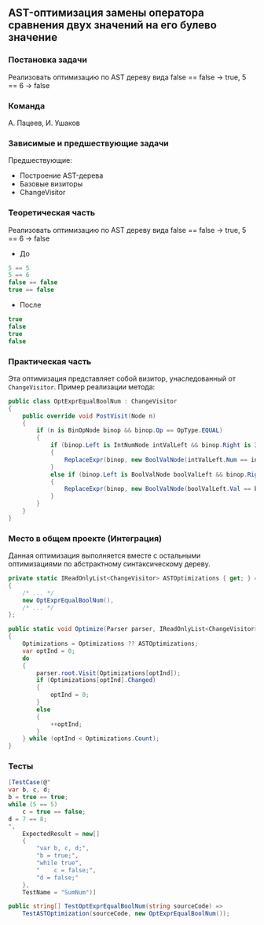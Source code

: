 ## AST-оптимизация замены оператора сравнения двух значений на его булево значение

### Постановка задачи
Реализовать оптимизацию по AST дереву вида false == false -> true, 5 == 6 -> false

### Команда
А. Пацеев, И. Ушаков

### Зависимые и предшествующие задачи

Предшествующие:

- Построение AST-дерева
- Базовые визиторы
- ChangeVisitor

### Теоретическая часть
Реализовать оптимизацию по AST дереву вида false == false -> true, 5 == 6 -> false

  * До
  
  ```csharp
  5 == 5
  5 == 6
  false == false
  true == false
  ```

  * После
  
  ```csharp
  true
  false
  true
  false
  ```

### Практическая часть
Эта оптимизация представляет собой визитор, унаследованный от `ChangeVisitor`. Пример реализации метода:

```csharp
public class OptExprEqualBoolNum : ChangeVisitor
{
    public override void PostVisit(Node n)
    {
        if (n is BinOpNode binop && binop.Op == OpType.EQUAL)
        {
            if (binop.Left is IntNumNode intValLeft && binop.Right is IntNumNode intValRight)
            {
                ReplaceExpr(binop, new BoolValNode(intValLeft.Num == intValRight.Num));
            }
            else if (binop.Left is BoolValNode boolValLeft && binop.Right is BoolValNode boolValRight)
            {
                ReplaceExpr(binop, new BoolValNode(boolValLeft.Val == boolValRight.Val));
            }
        }
    }
}
```

### Место в общем проекте (Интеграция)
Данная оптимизация выполняется вместе с остальными оптимизациями по абстрактному синтаксическому дереву.

```csharp
private static IReadOnlyList<ChangeVisitor> ASTOptimizations { get; } = new List<ChangeVisitor>
{
    /* ... */
    new OptExprEqualBoolNum(),
    /* ... */
};

public static void Optimize(Parser parser, IReadOnlyList<ChangeVisitor> Optimizations = null)
{
    Optimizations = Optimizations ?? ASTOptimizations;
    var optInd = 0;
    do
    {
        parser.root.Visit(Optimizations[optInd]);
        if (Optimizations[optInd].Changed)
        {
            optInd = 0;
        }
        else
        {
            ++optInd;
        }
    } while (optInd < Optimizations.Count);
}
```

### Тесты
```csharp
[TestCase(@"
var b, c, d;
b = true == true;
while (5 == 5)
    c = true == false;
d = 7 == 8;
",
    ExpectedResult = new[]
    {
        "var b, c, d;",
        "b = true;",
        "while true",
        "    c = false;",
        "d = false;"
    },
    TestName = "SumNum")]

public string[] TestOptExprEqualBoolNum(string sourceCode) =>
    TestASTOptimization(sourceCode, new OptExprEqualBoolNum());
```
